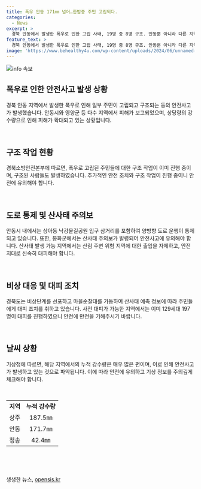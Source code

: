 ```yaml
---
title: 폭우 안동 171㎜ 넘어…한밤중 주민 고립되다.
categories:
  - News
excerpt: >
  경북 안동에서 발생한 폭우로 인한 고립 사태, 19명 중 8명 구조. 안동뿐 아니라 다른 지역에서도 고립자 구조. 상아동 낙강물길공원 삼거리 양방향 도로 통제. 봉화군 산사태주의보 발령. 12시간 동안 누적 강수량 측정으로 비상 대책 세움. 129세대 197명 사전 대피.
feature_text: >
  경북 안동에서 발생한 폭우로 인한 고립 사태, 19명 중 8명 구조. 안동뿐 아니라 다른 지역에서도 고립자 구조. 상아동 낙강물길공원 삼거리 양방향 도로 통제. 봉화군 산사태주의보 발령. 12시간 동안 누적 강수량 측정으로 비상 대책 세움. 129세대 197명 사전 대피.
image: 'https://www.behealthy4u.com/wp-content/uploads/2024/06/unnamed-file.png'
---
```


<p><img src="https://www.behealthy4u.com/wp-content/uploads/2024/06/unnamed-file.png" alt="info 속보" /></p>

<h2 data-ke-size="size26">폭우로 인한 안전사고 발생 상황</h2>

<p data-ke-size="size16">경북 안동 지역에서 발생한 폭우로 인해 일부 주민이 고립되고 구조되는 등의 안전사고가 발생했습니다. 안동시와 영양군 등 다수 지역에서 피해가 보고되었으며, 상당량의 강수량으로 인해 피해가 확대되고 있는 상황입니다.</p>

<p data-ke-size="size16">&nbsp;</p>

<h2 data-ke-size="size26">구조 작업 현황</h2>

<p data-ke-size="size16">경북소방안전본부에 따르면, 폭우로 고립된 주민들에 대한 구조 작업이 이미 진행 중이며, 구조된 사람들도 발생하였습니다. 추가적인 안전 조치와 구조 작업이 진행 중이니 안전에 유의해야 합니다.</p>

<p data-ke-size="size16">&nbsp;</p>

<h2 data-ke-size="size26">도로 통제 및 산사태 주의보</h2>

<p data-ke-size="size16">안동시 내에서는 상아동 낙강물길공원 입구 삼거리를 포함하여 양방향 도로 운행이 통제되고 있습니다. 또한, 봉화군에서는 산사태 주의보가 발령되어 안전사고에 유의해야 합니다. 산사태 발생 가능 지역에서는 산림 주변 위험 지역에 대한 출입을 자제하고, 안전지대로 신속히 대피해야 합니다.</p>

<p data-ke-size="size16">&nbsp;</p>

<h2 data-ke-size="size26">비상 대응 및 대피 조치</h2>

<p data-ke-size="size16">경북도는 비상단계를 선포하고 마을순찰대를 가동하여 산사태 예측 정보에 따라 주민들에게 대피 조치를 취하고 있습니다. 사전 대피가 가능한 지역에서는 이미 129세대 197명이 대피를 진행하였으니 안전에 만전을 기해주시기 바랍니다.</p>

<p data-ke-size="size16">&nbsp;</p>

<h2 data-ke-size="size26">날씨 상황</h2>

<p data-ke-size="size16">기상청에 따르면, 해당 지역에서의 누적 강수량은 매우 많은 편이며, 이로 인해 안전사고가 발생하고 있는 것으로 파악됩니다. 이에 따라 안전에 유의하고 기상 정보를 주의깊게 체크해야 합니다.</p>

<p data-ke-size="size16">&nbsp;</p>

<table>
    <tbody>
        <tr>
            <td style="text-align: center; height: 17px;"><b>지역</b></td>
            <td style="text-align: center; height: 17px;"><b>누적 강수량</b></td>
        </tr>
        <tr>
            <td style="text-align: center; height: 17px;">상주</td>
            <td style="text-align: center; height: 17px;">187.5㎜</td>
        </tr>
        <tr>
            <td style="text-align: center; height: 17px;">안동</td>
            <td style="text-align: center; height: 17px;">171.7㎜</td>
        </tr>
        <tr>
            <td style="text-align: center; height: 17px;">청송</td>
            <td style="text-align: center; height: 17px;">42.4㎜</td>
        </tr>
    </tbody>
</table>

<p data-ke-size="size16">&nbsp;</p>

<p data-ke-size="size16">&nbsp;</p>
생생한 뉴스, <a href="https://opensis.kr" rel="dofollow">opensis.kr</a>


